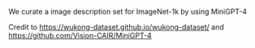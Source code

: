 We curate a image description set for ImageNet-1k by using MiniGPT-4

Credit to https://wukong-dataset.github.io/wukong-dataset/ and https://github.com/Vision-CAIR/MiniGPT-4